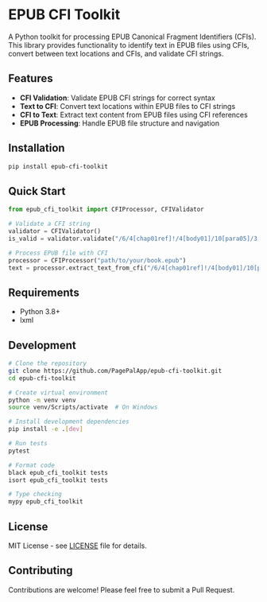 # EPUB CFI Toolkit

A Python toolkit for processing EPUB Canonical Fragment Identifiers (CFIs). This library provides functionality to identify text in EPUB files using CFIs, convert between text locations and CFIs, and validate CFI strings.

## Features

- **CFI Validation**: Validate EPUB CFI strings for correct syntax
- **Text to CFI**: Convert text locations within EPUB files to CFI strings
- **CFI to Text**: Extract text content from EPUB files using CFI references
- **EPUB Processing**: Handle EPUB file structure and navigation

## Installation

```bash
pip install epub-cfi-toolkit
```

## Quick Start

```python
from epub_cfi_toolkit import CFIProcessor, CFIValidator

# Validate a CFI string
validator = CFIValidator()
is_valid = validator.validate("/6/4[chap01ref]!/4[body01]/10[para05]/3:10")

# Process EPUB file with CFI
processor = CFIProcessor("path/to/your/book.epub")
text = processor.extract_text_from_cfi("/6/4[chap01ref]!/4[body01]/10[para05]/3:10")
```

## Requirements

- Python 3.8+
- lxml

## Development

```bash
# Clone the repository
git clone https://github.com/PagePalApp/epub-cfi-toolkit.git
cd epub-cfi-toolkit

# Create virtual environment
python -m venv venv
source venv/Scripts/activate  # On Windows

# Install development dependencies
pip install -e .[dev]

# Run tests
pytest

# Format code
black epub_cfi_toolkit tests
isort epub_cfi_toolkit tests

# Type checking
mypy epub_cfi_toolkit
```

## License

MIT License - see [LICENSE](LICENSE) file for details.

## Contributing

Contributions are welcome! Please feel free to submit a Pull Request.